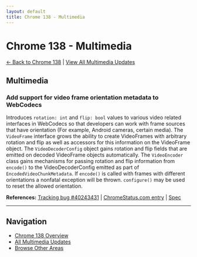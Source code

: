 ```yaml
---
layout: default
title: Chrome 138 - Multimedia
---
```


# Chrome 138 - Multimedia

[← Back to Chrome 138](./) | [View All Multimedia Updates](/areas/multimedia/)

## Multimedia

### Add support for video frame orientation metadata to WebCodecs

Introduces `rotation: int` and `flip: bool` values to various video related interfaces in WebCodecs so that developers can work with frame sources that have orientation (For example, Android cameras, certain media). The `VideoFrame` interface grows the ability to create VideoFrames with arbitrary rotation and flip as well as accessors for this information on the VideoFrame object. The `VideoDecoderConfig` object gains rotation and flip fields that are emitted on decoded VideoFrame objects automatically. The `VideoEncoder` class gains mechanisms for passing rotation and flip information from `encode()` to the VideoDecoderConfig emitted as part of `EncodedVideoChunkMetadata`. If `encode()` is called with frames with different orientations a nonfatal exception will be thrown. `configure()` may be used to reset the allowed orientation.

**References:** [Tracking bug #40243431](https://bugs.chromium.org/p/chromium/issues/detail?id=40243431) | [ChromeStatus.com entry](https://chromestatus.com/feature/5098495055380480) | [Spec](https://w3c.github.io/webcodecs/#videoframe-interface)


---

## Navigation
- [Chrome 138 Overview](./)
- [All Multimedia Updates](/areas/multimedia/)
- [Browse Other Areas](./)
